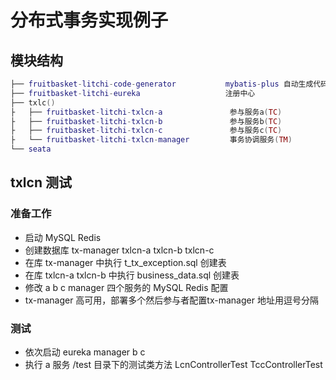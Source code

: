 # 分布式事务实现例子

## 模块结构
``` lua
├── fruitbasket-litchi-code-generator           mybatis-plus 自动生成代码
├── fruitbasket-litchi-eureka                   注册中心
├── txlc()
├   ├── fruitbasket-litchi-txlcn-a               参与服务a(TC)
├   ├── fruitbasket-litchi-txlcn-b               参与服务b(TC)
├   ├── fruitbasket-litchi-txlcn-c               参与服务c(TC)
├   └── fruitbasket-litchi-txlcn-manager         事务协调服务(TM)
└── seata
```

## txlcn 测试

### 准备工作
 - 启动 MySQL Redis
 - 创建数据库 tx-manager txlcn-a txlcn-b txlcn-c
 - 在库 tx-manager 中执行 t_tx_exception.sql 创建表
 - 在库 txlcn-a txlcn-b 中执行 business_data.sql 创建表
 - 修改 a b c manager 四个服务的 MySQL Redis 配置
 - tx-manager 高可用，部署多个然后参与者配置tx-manager 地址用逗号分隔
 
### 测试
 - 依次启动 eureka manager b c
 - 执行 a 服务 /test 目录下的测试类方法 LcnControllerTest TccControllerTest

 




